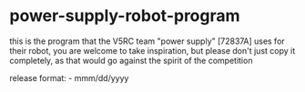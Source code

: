 # power-supply-robot-program

this is the program that the V5RC team "power supply" [72837A] uses for their robot,
you are welcome to take inspiration, but please don't just copy it completely, 
as that would go against the spirit of the competition

release format:
<ver num> - mmm/dd/yyyy
